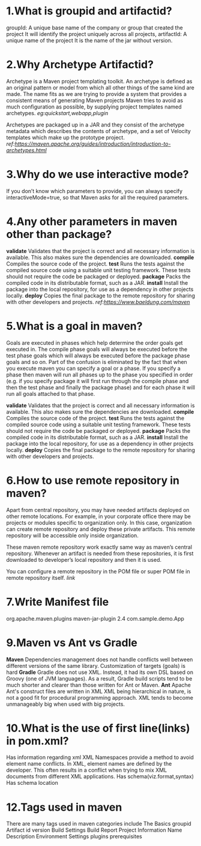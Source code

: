 # 1.What is groupid and artifactid?
groupId:
A unique base name of the company or group that created the project 
It will identify the project uniquely across all projects,
artifactId:
A unique name of the project
It is the name of the jar without version.

# 2.Why Archetype Artifactid?
Archetype is a Maven project templating toolkit. 
An archetype is defined as an original pattern or model from which all other things of the same kind are made. 
The name fits as we are trying to provide a system that provides a consistent means of generating Maven projects
Maven tries to avoid as much configuration as possible, by supplying project templates named archetypes.
*eg:quickstart,webapp,plugin*

Archetypes are packaged up in a JAR and they consist of the archetype metadata which describes the contents of archetype, and a set of Velocity templates which make up the prototype project.
*ref:https://maven.apache.org/guides/introduction/introduction-to-archetypes.html*

# 3.Why do we use interactive mode?
   If you don’t know which parameters to provide, you can always specify interactiveMode=true, so that Maven asks for all the required parameters.
# 4.Any other parameters in maven other than package?
**validate**
Validates that the project is correct and all necessary information is available. This also makes sure the dependencies are downloaded.
**compile**
Compiles the source code of the project.
**test**
Runs the tests against the compiled source code using a suitable unit testing framework. These tests should not require the code be packaged or deployed.
**package**
Packs the compiled code in its distributable format, such as a JAR.
**install**
Install the package into the local repository, for use as a dependency in other projects locally.
**deploy**
Copies the final package to the remote repository for sharing with other developers and projects.
*ref:https://www.baeldung.com/maven*

# 5.What is a goal in maven?
Goals are executed in phases which help determine the order goals get executed in.
The compile phase goals will always be executed before the test phase goals which will always be executed before the package phase goals and so on.
Part of the confusion is eliminated by the fact that when you execute maven you can specify a goal or a phase. If you specify a phase then maven will run all phases up to the phase you specified in order (e.g. if you specify package it will first run through the compile phase and then the test phase and finally the package phase) and for each phase it will run all goals attached to that phase.

**validate**
Validates that the project is correct and all necessary information is available. This also makes sure the dependencies are downloaded.
**compile**
Compiles the source code of the project.
**test**
Runs the tests against the compiled source code using a suitable unit testing framework. These tests should not require the code be packaged or deployed.
**package**
Packs the compiled code in its distributable format, such as a JAR.
**install**
Install the package into the local repository, for use as a dependency in other projects locally.
**deploy**
Copies the final package to the remote repository for sharing with other developers and projects.

# 6.How to use remote repository in maven?
Apart from central repository, you may have needed artifacts deployed on other remote locations.
For example, in your corporate office there may be projects or modules specific to organization only.
In this case, organization can create remote repository and deploy these private artifacts. 
This remote repository will be accessible only inside organization.

These maven remote repository work exactly same way as maven’s central repository. Whenever an artifact is needed from these repositories, it is first downloaded to developer’s local repository and then it is used.

You can configure a remote repository in the POM file or super POM file in remote repository itself.
<repositories>
   <repository>
       <id></id>
       <url>*link*</url>
   </repository>
</repositories>

# 7.Write Manifest file
<build>
<plugins>
<plugin>
<groupId>org.apache.maven.plugins</groupId>
<artifactId>maven-jar-plugin</artifactId>
<version>2.4</version>
<configuration>
<archive>
<manifest>
<mainClass>com.sample.demo.App</mainClass>
</manifest>
</archive>
</configuration>
</plugin>
</plugins>
</build>

# 9.Maven vs Ant vs Gradle
**Maven**
    Dependencies management does not handle conflicts well between different versions of the same library.
    Customization of targets (goals) is hard
**Gradle**
    Gradle does not use XML. Instead, it had its own DSL based on Groovy (one of JVM languages). 
    As a result, Gradle build scripts tend to be much shorter and clearer than those written for Ant or Maven.
**Ant**
    Apache Ant's construct files are written in XML 
    XML being hierarchical in nature, is not a good fit for procedural programming approach.
    XML tends to become unmanageably big when used with big projects.

# 10.What is the use of first line(links) in pom.xml?
Has information regarding xml
XML Namespaces provide a method to avoid element name conflicts.
In XML, element names are defined by the developer. This often results in a conflict when trying to mix XML documents from different XML applications.
Has schema(viz.format,syntax)
Has schema location

# 12.Tags used in maven
There are many tags used in maven
categories include
The Basics 
  groupid
  Artifact id
  version
Build Settings
  Build
  Report
Project Information 
  Name
  Description
Environment Settings
  plugins
  prerequisites




